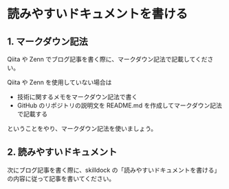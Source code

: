 # 読みやすいドキュメントを書ける

## 1. マークダウン記法

Qiita や Zenn でブログ記事を書く際に、マークダウン記法で記載してください。

Qiita や Zenn を使用していない場合は

- 技術に関するメモをマークダウン記法で書く
- GitHub のリポジトリの説明文を README.md を作成してマークダウン記法で記載する

ということをやり、マークダウン記法を使いましょう。

## 2. 読みやすいドキュメント

次にブログ記事を書く際に、skilldock の「読みやすいドキュメントを書ける」の内容に従って記事を書いてください。
